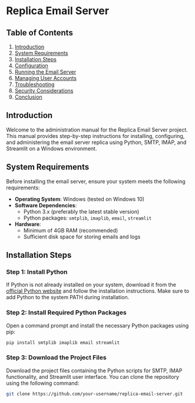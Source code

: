 # Replica Email Server

## Table of Contents

1. [Introduction](#introduction)
2. [System Requirements](#system-requirements)
3. [Installation Steps](#installation-steps)
4. [Configuration](#configuration)
5. [Running the Email Server](#running-the-email-server)
6. [Managing User Accounts](#managing-user-accounts)
7. [Troubleshooting](#troubleshooting)
8. [Security Considerations](#security-considerations)
9. [Conclusion](#conclusion)

## Introduction

Welcome to the administration manual for the Replica Email Server project. This manual provides step-by-step instructions for installing, configuring, and administering the email server replica using Python, SMTP, IMAP, and Streamlit on a Windows environment.

## System Requirements

Before installing the email server, ensure your system meets the following requirements:

- **Operating System**: Windows (tested on Windows 10)
- **Software Dependencies**:
  - Python 3.x (preferably the latest stable version)
  - Python packages: `smtplib`, `imaplib`, `email`, `streamlit`
- **Hardware**: 
  - Minimum of 4GB RAM (recommended)
  - Sufficient disk space for storing emails and logs

## Installation Steps

### Step 1: Install Python

If Python is not already installed on your system, download it from the [official Python website](https://www.python.org/downloads/) and follow the installation instructions. Make sure to add Python to the system PATH during installation.

### Step 2: Install Required Python Packages

Open a command prompt and install the necessary Python packages using pip:

```bash
pip install smtplib imaplib email streamlit
```

### Step 3: Download the Project Files

Download the project files containing the Python scripts for SMTP, IMAP functionality, and Streamlit user interface. You can clone the repository using the following command:

```bash
git clone https://github.com/your-username/replica-email-server.git
```

